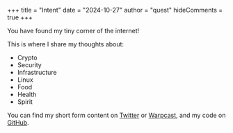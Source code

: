 +++
title = "Intent"
date = "2024-10-27"
author = "quest"
hideComments = true
+++

You have found my tiny corner of the internet!

This is where I share my thoughts about:

- Crypto
- Security
- Infrastructure
- Linux
- Food
- Health
- Spirit

You can find my short form content on [Twitter](https://twitter.com/zquestz) or [Warpcast](https://warpcast.com/quest), and my code on [GitHub](https://github.com/zquestz).
